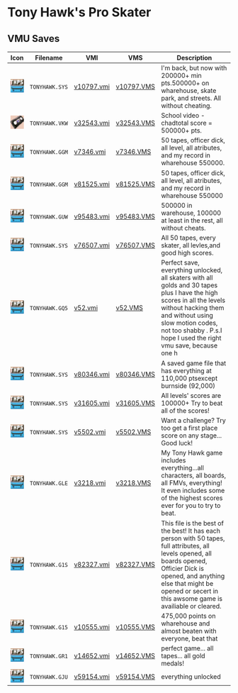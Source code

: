 # Tony Hawk's Pro Skater

## VMU Saves

| Icon | Filename | VMI | VMS | Description |
|------|----------|-----|-----|-------------|
| ![Tony Hawk's Pro Skater](../icons/TONYHAWK.SYS.GIF) | `TONYHAWK.SYS` | [v10797.vmi](v10797.vmi) | [v10797.VMS](v10797.VMS) | I'm back, but now with 200000+ min pts.500000+ on wharehouse, skate park, and streets.  All without cheating.  |
| ![Tony Hawk's Pro Skater](../icons/TONYHAWK.VKW.GIF) | `TONYHAWK.VKW` | [v32543.vmi](v32543.vmi) | [v32543.VMS](v32543.VMS) | School video - chadtotal score = 500000+ pts.  |
| ![Tony Hawk's Pro Skater](../icons/TONYHAWK.GGM.GIF) | `TONYHAWK.GGM` | [v7346.vmi](v7346.vmi) | [v7346.VMS](v7346.VMS) | 50 tapes, officer dick, all level, all atributes, and my record in wharehouse 550000.  |
| ![Tony Hawk's Pro Skater](../icons/TONYHAWK.GGM.GIF) | `TONYHAWK.GGM` | [v81525.vmi](v81525.vmi) | [v81525.VMS](v81525.VMS) | 50 tapes, officer dick, all level, all atributes, and my record in wharehouse 550000  |
| ![Tony Hawk's Pro Skater](../icons/TONYHAWK.GUW.GIF) | `TONYHAWK.GUW` | [v95483.vmi](v95483.vmi) | [v95483.VMS](v95483.VMS) | 500000 in warehouse, 100000 at least in the rest, all without cheats.  |
| ![Tony Hawk's Pro Skater](../icons/TONYHAWK.SYS.GIF) | `TONYHAWK.SYS` | [v76507.vmi](v76507.vmi) | [v76507.VMS](v76507.VMS) | All 50 tapes, every skater, all levles,and good high scores.  |
| ![Tony Hawk's Pro Skater](../icons/TONYHAWK.GQ5.GIF) | `TONYHAWK.GQ5` | [v52.vmi](v52.vmi) | [v52.VMS](v52.VMS) | Perfect save, everything unlocked, all skaters with all golds and 30 tapes plus I have the high scores in all the levels without hacking them and without using slow motion codes, not too shabby . P.s.I hope I used the right vmu save, because one h |
| ![Tony Hawk's Pro Skater](../icons/TONYHAWK.SYS.GIF) | `TONYHAWK.SYS` | [v80346.vmi](v80346.vmi) | [v80346.VMS](v80346.VMS) | A saved game file that has everything at 110,000 ptsexcept burnside (92,000)  |
| ![Tony Hawk's Pro Skater](../icons/TONYHAWK.SYS.GIF) | `TONYHAWK.SYS` | [v31605.vmi](v31605.vmi) | [v31605.VMS](v31605.VMS) | All levels' scores are 100000+ Try to beat all of the scores!  |
| ![Tony Hawk's Pro Skater](../icons/TONYHAWK.SYS.GIF) | `TONYHAWK.SYS` | [v5502.vmi](v5502.vmi) | [v5502.VMS](v5502.VMS) | Want a challenge? Try too get a first place score on any stage... Good luck!  |
| ![Tony Hawk's Pro Skater](../icons/TONYHAWK.GLE.GIF) | `TONYHAWK.GLE` | [v3218.vmi](v3218.vmi) | [v3218.VMS](v3218.VMS) | My Tony Hawk game includes everything...all characters, all boards, all FMVs, everything! It even includes some of the highest scores ever for you to try to beat.  |
| ![Tony Hawk's Pro Skater](../icons/TONYHAWK.G1S.GIF) | `TONYHAWK.G1S` | [v82327.vmi](v82327.vmi) | [v82327.VMS](v82327.VMS) | This file is the best of the best! It has each person with 50 tapes, full attributes, all levels opened, all boards opened, Officier Dick is opened, and anything else that might be opened or secert in this awsome game is availiable or cleared.  |
| ![Tony Hawk's Pro Skater](../icons/TONYHAWK.G15.GIF) | `TONYHAWK.G15` | [v10555.vmi](v10555.vmi) | [v10555.VMS](v10555.VMS) | 475,000 points on wharehouse and almost beaten with everyone, beat that  |
| ![Tony Hawk's Pro Skater](../icons/TONYHAWK.GR1.GIF) | `TONYHAWK.GR1` | [v14652.vmi](v14652.vmi) | [v14652.VMS](v14652.VMS) | perfect game... all tapes... all gold medals!  |
| ![Tony Hawk's Pro Skater](../icons/TONYHAWK.GJU.GIF) | `TONYHAWK.GJU` | [v59154.vmi](v59154.vmi) | [v59154.VMS](v59154.VMS) | everything unlocked  |
